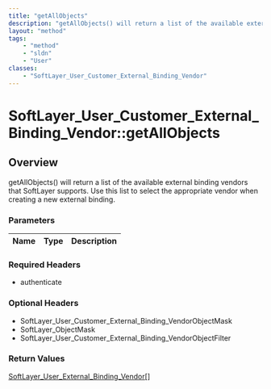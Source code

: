 ```yaml
---
title: "getAllObjects"
description: "getAllObjects() will return a list of the available external binding vendors that SoftLayer supports.  Use this list to... "
layout: "method"
tags:
    - "method"
    - "sldn"
    - "User"
classes:
    - "SoftLayer_User_Customer_External_Binding_Vendor"
---
```

# SoftLayer_User_Customer_External_Binding_Vendor::getAllObjects
## Overview 
getAllObjects() will return a list of the available external binding vendors that SoftLayer supports.  Use this list to select the appropriate vendor when creating a new external binding. 

### Parameters 
|Name | Type | Description |
| --- | --- | --- |


### Required Headers
* authenticate

### Optional Headers
* SoftLayer_User_Customer_External_Binding_VendorObjectMask
* SoftLayer_ObjectMask
* SoftLayer_User_Customer_External_Binding_VendorObjectFilter

### Return Values
<a href='/reference/datatypes/SoftLayer_User_External_Binding_Vendor'>SoftLayer_User_External_Binding_Vendor[] </a>
